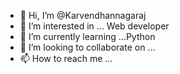 - 👋 Hi, I’m @Karvendhannagaraj
- 👀 I’m interested in ... Web developer
- 🌱 I’m currently learning ...Python 
- 💞️ I’m looking to collaborate on ...
- 📫 How to reach me ...

<!---
Karvendhannagaraj/Karvendhannagaraj is a ✨ special ✨ repository because its `README.md` (this file) appears on your GitHub profile.
You can click the Preview link to take a look at your changes.
--->
